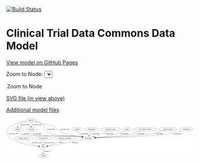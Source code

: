 <link rel='stylesheet' href="assets/style.css">
<link rel='stylesheet' href="https://unpkg.com/leaflet@1.5.1/dist/leaflet.css" integrity="sha512-xwE/Az9zrjBIphAcBb3F6JVqxf46+CDLwfLMHloNu6KEQCAWi6HcDUbeOfBIptF7tcCzusKFjFw2yuvEpDL9wQ==" crossorigin="">
<script type="text/javascript" src="https://code.jquery.com/jquery-3.2.1.min.js"></script>
<script type="text/javascript"  src="https://unpkg.com/leaflet@1.5.1/dist/leaflet.js"></script>
<script type="text/javascript" src="assets/actions.js"></script>

[![Build Status](https://travis-ci.org/CBIIT/ctdc-model.svg?branch=master)](https://travis-ci.org/CBIIT/ctdc-model)

# Clinical Trial Data Commons Data Model

[View model on GitHub Pages](https://cbiit.github.io/ctdc-model/)




Zoom to Node: <select id="node_select">
  <option value="">Zoom to Node</option>
</select>
<div id="model"></div>

<p>
<a href="./model-desc/ctdc-model.svg">SVG file (in view above)</a>
<p>
<a href="./model-desc">Additional model files</a>
<div id='graph' style='display:off;'>
<svg width="1841pt" height="392pt"
 viewBox="0.00 0.00 1841.06 392.00" xmlns="http://www.w3.org/2000/svg" xmlns:xlink="http://www.w3.org/1999/xlink">
<g id="graph0" class="graph" transform="scale(1 1) rotate(0) translate(4 388)">
<title>Perl</title>
<polygon fill="#ffffff" stroke="transparent" points="-4,4 -4,-388 1837.0599,-388 1837.0599,4 -4,4"/>
<!-- radiotherapy -->
<g id="node1" class="node">
<title>radiotherapy</title>
<ellipse fill="none" stroke="#000000" cx="1762.2162" cy="-279" rx="70.6878" ry="18"/>
<text text-anchor="middle" x="1762.2162" y="-275.3" font-family="Times,serif" font-size="14.00" fill="#000000">radiotherapy</text>
</g>
<!-- participant -->
<g id="node12" class="node">
<title>participant</title>
<ellipse fill="none" stroke="#000000" cx="802.2162" cy="-192" rx="62.2891" ry="18"/>
<text text-anchor="middle" x="802.2162" y="-188.3" font-family="Times,serif" font-size="14.00" fill="#000000">participant</text>
</g>
<!-- radiotherapy&#45;&gt;participant -->
<g id="edge12" class="edge">
<title>radiotherapy&#45;&gt;participant</title>
<path fill="none" stroke="#000000" d="M1715.745,-265.2153C1672.9163,-253.1495 1607.376,-236.29 1549.2162,-228 1420.5303,-209.6574 1036.1699,-197.985 874.8067,-193.7697"/>
<polygon fill="#000000" stroke="#000000" points="874.5929,-190.2631 864.5056,-193.5028 874.4116,-197.2607 874.5929,-190.2631"/>
<text text-anchor="middle" x="1675.7162" y="-231.8" font-family="Times,serif" font-size="14.00" fill="#000000">of_participant</text>
</g>
<!-- image_collection -->
<g id="node2" class="node">
<title>image_collection</title>
<ellipse fill="none" stroke="#000000" cx="168.2162" cy="-192" rx="89.0842" ry="18"/>
<text text-anchor="middle" x="168.2162" y="-188.3" font-family="Times,serif" font-size="14.00" fill="#000000">image_collection</text>
</g>
<!-- study -->
<g id="node3" class="node">
<title>study</title>
<ellipse fill="none" stroke="#000000" cx="358.2162" cy="-105" rx="36.2938" ry="18"/>
<text text-anchor="middle" x="358.2162" y="-101.3" font-family="Times,serif" font-size="14.00" fill="#000000">study</text>
</g>
<!-- image_collection&#45;&gt;study -->
<g id="edge19" class="edge">
<title>image_collection&#45;&gt;study</title>
<path fill="none" stroke="#000000" d="M188.7957,-174.4225C202.38,-163.5498 220.9782,-149.9983 239.2162,-141 263.0751,-129.2284 291.546,-120.4467 314.6566,-114.5047"/>
<polygon fill="#000000" stroke="#000000" points="315.67,-117.8595 324.532,-112.0529 313.9832,-111.0657 315.67,-117.8595"/>
<text text-anchor="middle" x="296.7162" y="-144.8" font-family="Times,serif" font-size="14.00" fill="#000000">associated_with</text>
</g>
<!-- program -->
<g id="node6" class="node">
<title>program</title>
<ellipse fill="none" stroke="#000000" cx="358.2162" cy="-18" rx="50.8918" ry="18"/>
<text text-anchor="middle" x="358.2162" y="-14.3" font-family="Times,serif" font-size="14.00" fill="#000000">program</text>
</g>
<!-- study&#45;&gt;program -->
<g id="edge2" class="edge">
<title>study&#45;&gt;program</title>
<path fill="none" stroke="#000000" d="M358.2162,-86.9735C358.2162,-75.1918 358.2162,-59.5607 358.2162,-46.1581"/>
<polygon fill="#000000" stroke="#000000" points="361.7163,-46.0033 358.2162,-36.0034 354.7163,-46.0034 361.7163,-46.0033"/>
<text text-anchor="middle" x="397.2162" y="-57.8" font-family="Times,serif" font-size="14.00" fill="#000000">belongs_to</text>
</g>
<!-- exposure -->
<g id="node4" class="node">
<title>exposure</title>
<ellipse fill="none" stroke="#000000" cx="690.2162" cy="-279" rx="53.0913" ry="18"/>
<text text-anchor="middle" x="690.2162" y="-275.3" font-family="Times,serif" font-size="14.00" fill="#000000">exposure</text>
</g>
<!-- exposure&#45;&gt;participant -->
<g id="edge11" class="edge">
<title>exposure&#45;&gt;participant</title>
<path fill="none" stroke="#000000" d="M693.8898,-260.9418C696.9148,-250.1572 702.2168,-236.8752 711.2162,-228 720.2841,-219.0572 731.844,-212.2649 743.659,-207.1305"/>
<polygon fill="#000000" stroke="#000000" points="745.1468,-210.3055 753.1464,-203.3588 742.5608,-203.8007 745.1468,-210.3055"/>
<text text-anchor="middle" x="761.7162" y="-231.8" font-family="Times,serif" font-size="14.00" fill="#000000">of_participant</text>
</g>
<!-- diagnosis -->
<g id="node5" class="node">
<title>diagnosis</title>
<ellipse fill="none" stroke="#000000" cx="108.2162" cy="-279" rx="54.6905" ry="18"/>
<text text-anchor="middle" x="108.2162" y="-275.3" font-family="Times,serif" font-size="14.00" fill="#000000">diagnosis</text>
</g>
<!-- diagnosis&#45;&gt;participant -->
<g id="edge9" class="edge">
<title>diagnosis&#45;&gt;participant</title>
<path fill="none" stroke="#000000" d="M114.033,-261.078C118.8247,-249.4671 126.8683,-235.2104 139.2162,-228 165.8563,-212.4438 663.517,-213.0425 694.2162,-210 709.1243,-208.5225 725.0892,-206.2487 740.0473,-203.809"/>
<polygon fill="#000000" stroke="#000000" points="740.9345,-207.2091 750.2167,-202.1011 739.7751,-200.3057 740.9345,-207.2091"/>
<text text-anchor="middle" x="189.7162" y="-231.8" font-family="Times,serif" font-size="14.00" fill="#000000">of_participant</text>
</g>
<!-- demographic -->
<g id="node7" class="node">
<title>demographic</title>
<ellipse fill="none" stroke="#000000" cx="833.2162" cy="-279" rx="71.4873" ry="18"/>
<text text-anchor="middle" x="833.2162" y="-275.3" font-family="Times,serif" font-size="14.00" fill="#000000">demographic</text>
</g>
<!-- demographic&#45;&gt;participant -->
<g id="edge6" class="edge">
<title>demographic&#45;&gt;participant</title>
<path fill="none" stroke="#000000" d="M826.7929,-260.9735C822.5533,-249.0751 816.9147,-233.2508 812.1079,-219.7606"/>
<polygon fill="#000000" stroke="#000000" points="815.2847,-218.2484 808.6311,-210.0034 808.6908,-220.598 815.2847,-218.2484"/>
<text text-anchor="middle" x="870.7162" y="-231.8" font-family="Times,serif" font-size="14.00" fill="#000000">of_participant</text>
</g>
<!-- associated_link -->
<g id="node8" class="node">
<title>associated_link</title>
<ellipse fill="none" stroke="#000000" cx="358.2162" cy="-192" rx="82.5854" ry="18"/>
<text text-anchor="middle" x="358.2162" y="-188.3" font-family="Times,serif" font-size="14.00" fill="#000000">associated_link</text>
</g>
<!-- associated_link&#45;&gt;study -->
<g id="edge14" class="edge">
<title>associated_link&#45;&gt;study</title>
<path fill="none" stroke="#000000" d="M358.2162,-173.9735C358.2162,-162.1918 358.2162,-146.5607 358.2162,-133.1581"/>
<polygon fill="#000000" stroke="#000000" points="361.7163,-133.0033 358.2162,-123.0034 354.7163,-133.0034 361.7163,-133.0033"/>
<text text-anchor="middle" x="415.7162" y="-144.8" font-family="Times,serif" font-size="14.00" fill="#000000">associated_with</text>
</g>
<!-- principal_investigator -->
<g id="node9" class="node">
<title>principal_investigator</title>
<ellipse fill="none" stroke="#000000" cx="572.2162" cy="-192" rx="113.18" ry="18"/>
<text text-anchor="middle" x="572.2162" y="-188.3" font-family="Times,serif" font-size="14.00" fill="#000000">principal_investigator</text>
</g>
<!-- principal_investigator&#45;&gt;study -->
<g id="edge13" class="edge">
<title>principal_investigator&#45;&gt;study</title>
<path fill="none" stroke="#000000" d="M543.0067,-174.3591C524.5842,-163.7315 500.0399,-150.468 477.2162,-141 452.4681,-130.7337 423.7414,-121.9593 400.7131,-115.6437"/>
<polygon fill="#000000" stroke="#000000" points="401.4612,-112.2206 390.8954,-113.0046 399.644,-118.9806 401.4612,-112.2206"/>
<text text-anchor="middle" x="532.7162" y="-144.8" font-family="Times,serif" font-size="14.00" fill="#000000">directs</text>
</g>
<!-- specimen -->
<g id="node10" class="node">
<title>specimen</title>
<ellipse fill="none" stroke="#000000" cx="244.2162" cy="-279" rx="55.4913" ry="18"/>
<text text-anchor="middle" x="244.2162" y="-275.3" font-family="Times,serif" font-size="14.00" fill="#000000">specimen</text>
</g>
<!-- specimen&#45;&gt;participant -->
<g id="edge4" class="edge">
<title>specimen&#45;&gt;participant</title>
<path fill="none" stroke="#000000" d="M241.8346,-260.985C241.4528,-249.7926 243.1836,-236.0502 252.2162,-228 270.563,-211.6486 669.7703,-212.525 694.2162,-210 709.1181,-208.4608 725.0806,-206.1633 740.0384,-203.7203"/>
<polygon fill="#000000" stroke="#000000" points="740.9252,-207.1205 750.2078,-202.0132 739.7664,-200.217 740.9252,-207.1205"/>
<text text-anchor="middle" x="302.7162" y="-231.8" font-family="Times,serif" font-size="14.00" fill="#000000">of_participant</text>
</g>
<!-- data_file -->
<g id="node11" class="node">
<title>data_file</title>
<ellipse fill="none" stroke="#000000" cx="237.2162" cy="-366" rx="50.8918" ry="18"/>
<text text-anchor="middle" x="237.2162" y="-362.3" font-family="Times,serif" font-size="14.00" fill="#000000">data_file</text>
</g>
<!-- data_file&#45;&gt;study -->
<g id="edge17" class="edge">
<title>data_file&#45;&gt;study</title>
<path fill="none" stroke="#000000" d="M190.3849,-359.044C112.6503,-345.1303 -30.9889,-308.0709 6.2162,-228 21.8987,-194.2488 37.0013,-190.7886 70.2162,-174 149.6484,-133.8505 253.3428,-116.4492 312.1675,-109.3897"/>
<polygon fill="#000000" stroke="#000000" points="312.7291,-112.8482 322.2631,-108.2272 311.9283,-105.8942 312.7291,-112.8482"/>
<text text-anchor="middle" x="63.7162" y="-231.8" font-family="Times,serif" font-size="14.00" fill="#000000">associated_with</text>
</g>
<!-- data_file&#45;&gt;diagnosis -->
<g id="edge15" class="edge">
<title>data_file&#45;&gt;diagnosis</title>
<path fill="none" stroke="#000000" d="M192.74,-357.3215C163.704,-350.7677 129.3649,-341.0357 119.2162,-330 113.5255,-323.8121 110.5153,-315.4075 108.9899,-307.2069"/>
<polygon fill="#000000" stroke="#000000" points="112.4438,-306.6149 107.7619,-297.1107 105.495,-307.4602 112.4438,-306.6149"/>
<text text-anchor="middle" x="176.7162" y="-318.8" font-family="Times,serif" font-size="14.00" fill="#000000">associated_with</text>
</g>
<!-- data_file&#45;&gt;specimen -->
<g id="edge16" class="edge">
<title>data_file&#45;&gt;specimen</title>
<path fill="none" stroke="#000000" d="M236.9321,-347.5511C236.9457,-337.8451 237.2195,-325.7581 238.2162,-315 238.4514,-312.4605 238.761,-309.8297 239.1158,-307.199"/>
<polygon fill="#000000" stroke="#000000" points="242.5855,-307.6628 240.646,-297.2471 235.6668,-306.599 242.5855,-307.6628"/>
<text text-anchor="middle" x="295.7162" y="-318.8" font-family="Times,serif" font-size="14.00" fill="#000000">associated_with</text>
</g>
<!-- data_file&#45;&gt;participant -->
<g id="edge3" class="edge">
<title>data_file&#45;&gt;participant</title>
<path fill="none" stroke="#000000" d="M280.692,-356.6017C308.9138,-349.7468 342.3858,-339.951 353.2162,-330 377.5866,-307.6082 356.7682,-283.3071 381.2162,-261 433.2752,-213.4997 624.3071,-218.8965 694.2162,-210 708.8477,-208.138 724.5315,-205.7511 739.2855,-203.3286"/>
<polygon fill="#000000" stroke="#000000" points="740.0401,-206.7511 749.327,-201.6517 738.887,-199.8467 740.0401,-206.7511"/>
<text text-anchor="middle" x="431.7162" y="-275.3" font-family="Times,serif" font-size="14.00" fill="#000000">of_participant</text>
</g>
<!-- data_file&#45;&gt;participant -->
<g id="edge18" class="edge">
<title>data_file&#45;&gt;participant</title>
<path fill="none" stroke="#000000" d="M278.6841,-355.4274C305.6762,-348.4461 341.6121,-338.964 373.2162,-330 421.9113,-316.1884 439.7929,-324.6088 482.2162,-297 499.9131,-285.4829 495.1838,-271.9846 513.2162,-261 550.4523,-238.3172 664.5317,-215.5035 737.7308,-202.6227"/>
<polygon fill="#000000" stroke="#000000" points="738.5253,-206.0371 747.776,-200.8721 737.3235,-199.141 738.5253,-206.0371"/>
<text text-anchor="middle" x="570.7162" y="-275.3" font-family="Times,serif" font-size="14.00" fill="#000000">associated_with</text>
</g>
<!-- participant&#45;&gt;study -->
<g id="edge1" class="edge">
<title>participant&#45;&gt;study</title>
<path fill="none" stroke="#000000" d="M752.6763,-180.9478C704.219,-170.2613 628.2824,-153.8449 562.2162,-141 507.5409,-130.3698 444.3563,-119.4257 402.9695,-112.4381"/>
<polygon fill="#000000" stroke="#000000" points="403.3778,-108.9577 392.9355,-110.7495 402.216,-115.8606 403.3778,-108.9577"/>
<text text-anchor="middle" x="674.2162" y="-144.8" font-family="Times,serif" font-size="14.00" fill="#000000">belongs_to</text>
</g>
<!-- participant_status -->
<g id="node13" class="node">
<title>participant_status</title>
<ellipse fill="none" stroke="#000000" cx="1019.2162" cy="-279" rx="96.3833" ry="18"/>
<text text-anchor="middle" x="1019.2162" y="-275.3" font-family="Times,serif" font-size="14.00" fill="#000000">participant_status</text>
</g>
<!-- participant_status&#45;&gt;participant -->
<g id="edge10" class="edge">
<title>participant_status&#45;&gt;participant</title>
<path fill="none" stroke="#000000" d="M991.1908,-261.7507C972.8951,-251.0089 948.2186,-237.48 925.2162,-228 904.4382,-219.4368 880.9089,-212.0267 860.0339,-206.1929"/>
<polygon fill="#000000" stroke="#000000" points="860.9061,-202.803 850.337,-203.5414 859.0598,-209.5551 860.9061,-202.803"/>
<text text-anchor="middle" x="1007.7162" y="-231.8" font-family="Times,serif" font-size="14.00" fill="#000000">of_participant</text>
</g>
<!-- surgery -->
<g id="node14" class="node">
<title>surgery</title>
<ellipse fill="none" stroke="#000000" cx="1180.2162" cy="-279" rx="46.5926" ry="18"/>
<text text-anchor="middle" x="1180.2162" y="-275.3" font-family="Times,serif" font-size="14.00" fill="#000000">surgery</text>
</g>
<!-- surgery&#45;&gt;participant -->
<g id="edge8" class="edge">
<title>surgery&#45;&gt;participant</title>
<path fill="none" stroke="#000000" d="M1152.3889,-264.4142C1128.9598,-252.7655 1094.24,-236.9585 1062.2162,-228 999.7833,-210.5348 926.4455,-201.3634 873.6043,-196.6614"/>
<polygon fill="#000000" stroke="#000000" points="873.5811,-193.1467 863.3187,-195.7795 872.9831,-200.1211 873.5811,-193.1467"/>
<text text-anchor="middle" x="1153.7162" y="-231.8" font-family="Times,serif" font-size="14.00" fill="#000000">of_participant</text>
</g>
<!-- non_targeted_therapy -->
<g id="node15" class="node">
<title>non_targeted_therapy</title>
<ellipse fill="none" stroke="#000000" cx="1359.2162" cy="-279" rx="113.9803" ry="18"/>
<text text-anchor="middle" x="1359.2162" y="-275.3" font-family="Times,serif" font-size="14.00" fill="#000000">non_targeted_therapy</text>
</g>
<!-- non_targeted_therapy&#45;&gt;participant -->
<g id="edge7" class="edge">
<title>non_targeted_therapy&#45;&gt;participant</title>
<path fill="none" stroke="#000000" d="M1317.974,-262.1046C1288.0298,-250.5743 1246.2621,-235.9931 1208.2162,-228 1146.2649,-214.9846 972.5942,-202.5776 873.626,-196.286"/>
<polygon fill="#000000" stroke="#000000" points="873.6083,-192.778 863.4077,-195.6413 873.1675,-199.7641 873.6083,-192.778"/>
<text text-anchor="middle" x="1312.7162" y="-231.8" font-family="Times,serif" font-size="14.00" fill="#000000">of_participant</text>
</g>
<!-- targeted_therapy -->
<g id="node16" class="node">
<title>targeted_therapy</title>
<ellipse fill="none" stroke="#000000" cx="1582.2162" cy="-279" rx="91.784" ry="18"/>
<text text-anchor="middle" x="1582.2162" y="-275.3" font-family="Times,serif" font-size="14.00" fill="#000000">targeted_therapy</text>
</g>
<!-- targeted_therapy&#45;&gt;participant -->
<g id="edge5" class="edge">
<title>targeted_therapy&#45;&gt;participant</title>
<path fill="none" stroke="#000000" d="M1530.1261,-264.0255C1486.8808,-252.2288 1423.5589,-236.4156 1367.2162,-228 1274.2249,-214.1105 1004.6641,-200.8747 874.3856,-195.0731"/>
<polygon fill="#000000" stroke="#000000" points="874.2591,-191.5642 864.114,-194.6183 873.9494,-198.5573 874.2591,-191.5642"/>
<text text-anchor="middle" x="1494.7162" y="-231.8" font-family="Times,serif" font-size="14.00" fill="#000000">of_participant</text>
</g>
</g>
</svg>
</div>
